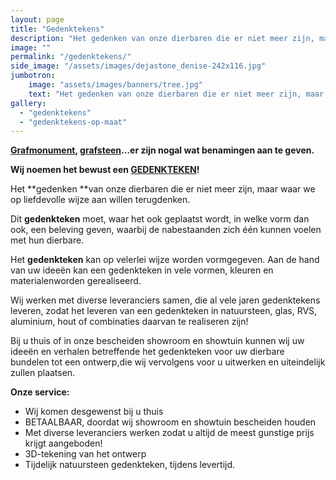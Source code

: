 ```yaml
---
layout: page
title: "Gedenktekens"
description: "Het gedenken van onze dierbaren die er niet meer zijn, maar waar we op liefdevolle wijze aan willen terugdenken."
image: ""
permalink: "/gedenktekens/"
side_image: "/assets/images/dejastone_denise-242x116.jpg"
jumbotron:
    image: "assets/images/banners/tree.jpg"
    text: "Het gedenken van onze dierbaren die er niet meer zijn, maar waar we op liefdevolle wijze aan willen terugdenken."
gallery: 
  - "gedenktekens"
  - "gedenktekens-op-maat"    
---
```


**[Grafmonument](/gedenktekens/), [grafsteen](/gedenktekens/)…er zijn nogal wat benamingen aan te geven.**

**Wij noemen het bewust een [GEDENKTEKEN](h/gedenktekens/)!**

Het **gedenken **van onze dierbaren die er niet meer zijn, maar waar we op liefdevolle wijze aan willen terugdenken.

Dit **gedenkteken** moet, waar het ook geplaatst wordt, in welke vorm dan ook, een beleving geven, waarbij de nabestaanden zich één kunnen voelen met hun dierbare.

Het **gedenkteken** kan op velerlei wijze worden vormgegeven. Aan de hand van uw ideeën kan een gedenkteken in vele vormen, kleuren en materialenworden gerealiseerd.

Wij werken met diverse leveranciers samen, die al vele jaren gedenktekens leveren, zodat het leveren van een gedenkteken in natuursteen, glas, RVS, aluminium, hout of combinaties daarvan te realiseren zijn!

Bij u thuis of in onze bescheiden showroom en showtuin kunnen wij uw ideeën en verhalen betreffende het gedenkteken voor uw dierbare bundelen tot een ontwerp,die wij vervolgens voor u uitwerken en uiteindelijk zullen plaatsen.

**Onze service:**

*   Wij komen desgewenst bij u thuis
*   BETAALBAAR, doordat wij showroom en showtuin bescheiden houden
*   Met diverse leveranciers werken zodat u altijd de meest gunstige prijs krijgt aangeboden!
*   3D-tekening van het ontwerp
*   Tijdelijk natuursteen gedenkteken, tijdens levertijd.